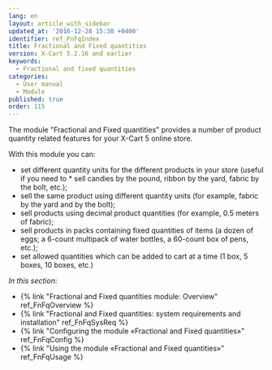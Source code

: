 ```yaml
---
lang: en
layout: article_with_sidebar
updated_at: '2016-12-28 15:30 +0400'
identifier: ref_FnFqIndex
title: Fractional and Fixed quantities
version: X-Cart 5.2.16 and earlier
keywords:
  - Fractional and fixed quantities
categories:
  - User manual
  - Module
published: true
order: 115
---
```


The module "Fractional and Fixed quantities" provides a number of product quantity related features for your X-Cart 5 online store.

With this module you can:

*   set different quantity units for the different products in your store (useful if you need to *  sell candies by the pound, ribbon by the yard, fabric by the bolt, etc.);
*   sell the same product using different quantity units (for example, fabric by the yard and by the bolt);
*   sell products using decimal product quantities (for example, 0.5 meters of fabric);
*   sell products in packs containing fixed quantities of items (a dozen of eggs; a 6-count multipack of water bottles, a 60-count box of pens, etc.);
*   set allowed quantities which can be added to cart at a time (1 box, 5 boxes, 10 boxes, etc.)

_In this section_:

*   {% link "Fractional and Fixed quantities module: Overview" ref_FnFqOverview %}
*   {% link "Fractional and Fixed quantities: system requirements and installation" ref_FnFqSysReq %}
*   {% link "Configuring the module «Fractional and Fixed quantities»" ref_FnFqConfig %}
*   {% link "Using the module «Fractional and Fixed quantities»" ref_FnFqUsage %}

